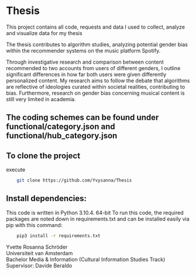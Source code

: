 # Thesis
This project contains all code, requests and data I used to collect, analyze and visualize data for my thesis

The thesis contributes to algorithm studies, analyzing potential gender bias within the recommender systems on the music platform Spotify.

Through investigative research and comparison between content recommended to two accounts from users of different genders, I outline significant differences in how far both users were given differently personalized content. My research aims to follow the debate that algorithms are reflective of ideologies curated within societal realities, contributing to bias. Furthermore, research on gender bias concerning musical content is still very limited in academia.

## The coding schemes can be found under functional/category.json and functional/hub_category.json


## To clone the project
execute
```bash
    git clone https://github.com/Yvysanna/Thesis
```

## Install dependencies:
This code is written in Python 3.10.4. 64-bit To run this code, the required packages are noted down in requirements.txt and can be installed easily via pip with this command:

```bash
    pip3 install -r requirements.txt
```

Yvette Rosanna Schröder</br>
Universiteit van Amsterdam</br>
Bachelor Media & Information (Cultural Information Studies Track)</br>
Supervisor: Davide Beraldo</br>
